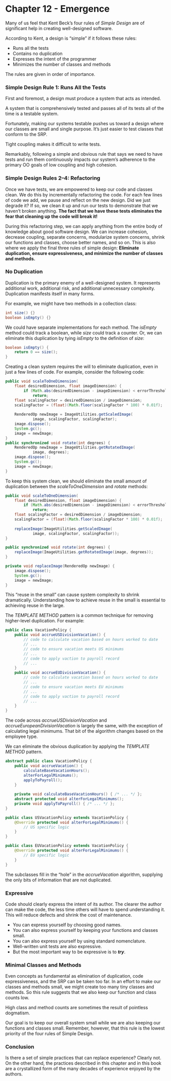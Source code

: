 # Chapter 12 - Emergence

Many of us feel that Kent Beck’s four rules of *Simple Design* are of significant help in creating well-designed software.

According to Kent, a design is “simple” if it follows these rules:
- Runs all the tests
- Contains no duplication
- Expresses the intent of the programmer
- Minimizes the number of classes and methods

The rules are given in order of importance.

### Simple Design Rule 1: Runs All the Tests

First and foremost, a design must produce a system that acts as intended.

A system that is comprehensively tested and passes all of its tests all of the time is a testable system.

Fortunately, making our systems testable pushes us toward a design where our classes are small and single purpose. It’s just easier to test classes that conform to the SRP.

Tight coupling makes it difficult to write tests.

Remarkably, following a simple and obvious rule that says we need to have tests and run them continuously impacts our system’s adherence to the primary OO goals of low coupling and high cohesion.

### Simple Design Rules 2–4: Refactoring

Once we have tests, we are empowered to keep our code and classes clean. We do this by incrementally refactoring the code. For each few lines of code we add, we pause and reflect on the new design. Did we just degrade it? If so, we clean it up and run our tests to demonstrate that we haven’t broken anything. **The fact that we have these tests eliminates the fear that cleaning up the code will break it!**

During this refactoring step, we can apply anything from the entire body of knowledge about good software design. We can increase cohesion, decrease coupling, separate concerns, modularize system concerns, shrink our functions and classes, choose better names, and so on. This is also where we apply the final three rules of simple design: **Eliminate duplication, ensure expressiveness, and minimize the number of classes and methods.**

### No Duplication

Duplication is the primary enemy of a well-designed system. It represents additional work, additional risk, and additional unnecessary complexity. Duplication manifests itself in many forms.

For example, we might have two methods in a collection class:

```java
int size() {}
boolean isEmpty() {}
```

We could have separate implementations for each method. The *isEmpty* method could track a boolean, while *size* could track a counter. Or, we can eliminate this duplication by tying *isEmpty* to the definition of *size*:

```java
boolean isEmpty() {
    return 0 == size();
}
```

Creating a clean system requires the will to eliminate duplication, even in just a few lines of code. For example, consider the following code:

```java
public void scaleToOneDimension(
    float desiredDimension, float imageDimension) {
        if (Math.abs(desiredDimension - imageDimension) < errorThreshold) 
            return;
    float scalingFactor = desiredDimension / imageDimension; 
    scalingFactor = (float)(Math.floor(scalingFactor * 100) * 0.01f);
    
    RenderedOp newImage = ImageUtilities.getScaledImage( 
            image, scalingFactor, scalingFactor);
    image.dispose(); 
    System.gc(); 
    image = newImage;
}
public synchronized void rotate(int degrees) {
    RenderedOp newImage = ImageUtilities.getRotatedImage( 
            image, degrees);
    image.dispose(); 
    System.gc(); 
    image = newImage;
}
```

To keep this system clean, we should eliminate the small amount of duplication between the *scaleToOneDimension* and *rotate* methods:

```java
public void scaleToOneDimension(
    float desiredDimension, float imageDimension) {
        if (Math.abs(desiredDimension - imageDimension) < errorThreshold) 
            return;
    float scalingFactor = desiredDimension / imageDimension; 
    scalingFactor = (float)(Math.floor(scalingFactor * 100) * 0.01f);
    
    replaceImage(ImageUtilities.getScaledImage( 
            image, scalingFactor, scalingFactor));
}

public synchronized void rotate(int degrees) {
    replaceImage(ImageUtilities.getRotatedImage(image, degrees));
}

private void replaceImage(RenderedOp newImage) { 
    image.dispose();
    System.gc();
    image = newImage;
}
```

This “reuse in the small” can cause system complexity to shrink dramatically. Understanding how to achieve reuse in the small is essential to achieving reuse in the large.

The *TEMPLATE METHOD* pattern is a common technique for removing higher-level duplication. For example:

```java
public class VacationPolicy {
    public void accrueUSDivisionVacation() {
        // code to calculate vacation based on hours worked to date 
        // ...
        // code to ensure vacation meets US minimums
        // ...
        // code to apply vaction to payroll record
        // ... 
    }
    public void accrueEUDivisionVacation() {
        // code to calculate vacation based on hours worked to date 
        // ...
        // code to ensure vacation meets EU minimums
        // ...
        // code to apply vaction to payroll record
        // ...
    } 
}
```

The code across *accrueUSDivisionVacation* and *accrueEuropeanDivisionVacation* is largely the same, with the exception of calculating legal minimums. That bit of the algorithm changes based on the employee type.

We can eliminate the obvious duplication by applying the *TEMPLATE METHOD* pattern.

```java
abstract public class VacationPolicy { 
    public void accrueVacation() {
        calculateBaseVacationHours();
        alterForLegalMinimums();
        applyToPayroll();
    }
    
    private void calculateBaseVacationHours() { /* ... */ }; 
    abstract protected void alterForLegalMinimums(); 
    private void applyToPayroll() { /* ... */ };
}

public class USVacationPolicy extends VacationPolicy { 
    @Override protected void alterForLegalMinimums() {
        // US specific logic 
    }
}

public class EUVacationPolicy extends VacationPolicy { 
    @Override protected void alterForLegalMinimums() {
        // EU specific logic 
    }
}
```

The subclasses fill in the “hole” in the *accrueVacation* algorithm, supplying the only bits of
information that are not duplicated.

### Expressive

Code should clearly express the intent of its author. The clearer the author can make the code, the less time others will have to spend understanding it. This will reduce defects and shrink the cost of maintenance.

- You can express yourself by choosing good names.
- You can also express yourself by keeping your functions and classes small.
- You can also express yourself by using standard nomenclature.
- Well-written unit tests are also expressive.
- But the most important way to be expressive is to ***try***.

### Minimal Classes and Methods

Even concepts as fundamental as elimination of duplication, code expressiveness, and the SRP can be taken too far. In an effort to make our classes and methods small, we might create too many tiny classes and methods. So this rule suggests that we also keep our function and class counts low.

High class and method counts are sometimes the result of pointless dogmatism.

Our goal is to keep our overall system small while we are also keeping our functions and classes small. Remember, however, that this rule is the lowest priority of the four rules of Simple Design.

### Conclusion

Is there a set of simple practices that can replace experience? Clearly not. On the other hand, the practices described in this chapter and in this book are a crystallized form of the many decades of experience enjoyed by the authors.
